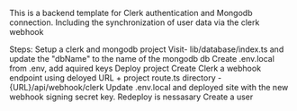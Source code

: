 This is a backend template for Clerk authentication and Mongodb connection. Including the synchronization of user data via the clerk webhook

Steps:
Setup a clerk and mongodb project
Visit- lib/database/index.ts and update the "dbName" to the name of the mongodb db
Create .env.local from .env, add aquired keys
Deploy project
Create Clerk a webhook endpoint using deloyed URL + project route.ts directory - {URL}/api/webhook/clerk
Update .env.local and deployed site with the new webhook signing secret key.
Redeploy is nessasary
Create a user
